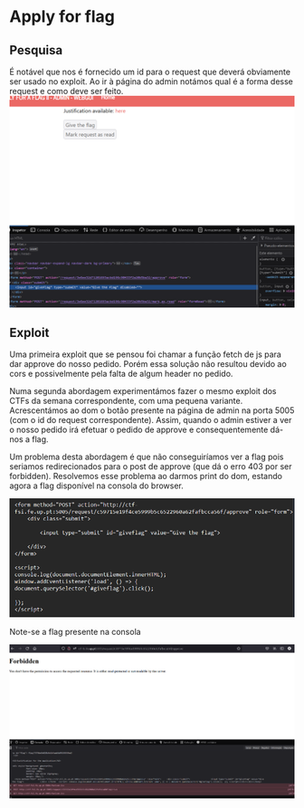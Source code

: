 # Apply for flag

## Pesquisa

É notável que nos é fornecido um id para o request que deverá obviamente ser usado no exploit. Ao ir à página do admin notámos qual é a forma desse request e como deve ser feito.
![imagem.png](./imagem.png)

## Exploit

Uma primeira exploit que se pensou foi chamar a função fetch de js para dar approve do nosso pedido. Porém essa solução não resultou devido ao cors e possivelmente pela falta de algum header no pedido.

Numa segunda abordagem experimentámos fazer o mesmo exploit dos CTFs da semana correspondente, com uma pequena variante. Acrescentámos ao dom o botão presente na página de admin na porta 5005 (com o id do request correspondente). Assim, quando o admin estiver a ver o nosso pedido irá efetuar o pedido de approve e consequentemente dá-nos a flag.

Um problema desta abordagem é que não conseguiríamos ver a flag pois seriamos redirecionados para o post de approve (que dá o erro 403 por ser forbidden). Resolvemos esse problema ao darmos print do dom, estando agora a flag disponível na consola do browser.

![imagem-1.png](./imagem-1.png)

Note-se a flag presente na consola

![imagem-2.png](./imagem-2.png)


